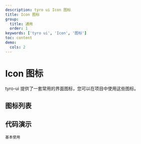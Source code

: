 ```yaml
---
description: tyro ui Icon 图标
title: Icon 图标
group:
  title: 通用
  order: 1
keywords: ['tyro ui', 'Icon', '图标']
toc: content
demo:
  cols: 2
---
```


# Icon 图标

tyro-ui 提供了一套常用的界面图标，您可以在项目中使用这些图标。

## 图标列表

<IconSearch></IconSearch>

## 代码演示

<code src="./demo/basic.tsx">基本使用</code>
